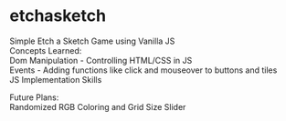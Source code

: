 # etchasketch  
Simple Etch a Sketch Game using Vanilla JS  
Concepts Learned:  
Dom Manipulation - Controlling HTML/CSS in JS  
Events - Adding functions like click and mouseover to buttons and tiles  
JS Implementation Skills  
  
Future Plans:  
Randomized RGB Coloring and Grid Size Slider